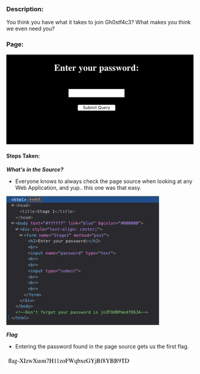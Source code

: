 ### Description:

You think you have what it takes to join Gh0stf4c3? What makes you think we even need you?

### Page:

![Image](https://raw.githubusercontent.com/r4g1n-cajun/CTF-Writeups/master/NCSAM%20Hacktober%20CTF%202018/Web%20Exploitation/Files/firstcircle.png)

#### Steps Taken:

***What's in the Source?***
  - Everyone knows to always check the page source when looking at any Web Application, and yup.. this one was that easy.

![Image](https://raw.githubusercontent.com/r4g1n-cajun/CTF-Writeups/master/NCSAM%20Hacktober%20CTF%202018/Web%20Exploitation/Files/firstcirclepass.png)


***Flag***
  - Entering the password found in the page source gets us the first flag.

![Image](https://raw.githubusercontent.com/r4g1n-cajun/CTF-Writeups/master/NCSAM%20Hacktober%20CTF%202018/Web%20Exploitation/Files/firstcircleflag.png)

